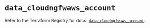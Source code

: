 # `data_cloudngfwaws_account`

Refer to the Terraform Registry for docs: [`data_cloudngfwaws_account`](https://registry.terraform.io/providers/paloaltonetworks/cloudngfwaws/3.0.4/docs/data-sources/account).
